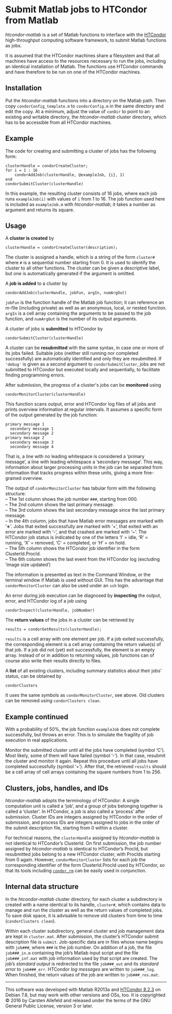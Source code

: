 # Submit Matlab jobs to HTCondor from Matlab

*htcondor-matlab* is a set of Matlab functions to interface with the
[HTCondor](http://research.cs.wisc.edu/htcondor/) high-throughput computing
software framework, to submit Matlab functions as jobs.

It is assumed that the HTCondor machines share a filesystem and that all
machines have access to the resources necessary to run the jobs, including an
identical installation of Matlab. The functions use HTCondor commands and have
therefore to be run on one of the HTCondor machines.


## Installation

Put the *htcondor-matlab* functions into a directory on the Matlab path. Then
copy `condorConfig_template.m` to `condorConfig.m` in the same directory and
edit the copy. At a minimum, adjust the value of `conDir` to point to an
existing and writable directory, the *htcondor-matlab* cluster directory,
which has to be accessible from all HTCondor machines.


## Example

The code for creating and submitting a cluster of jobs has the following form:

    clusterHandle = condorCreateCluster;
    for i = 1 : 16
        condorAddJob(clusterHandle, @exampleJob, {i}, 1)
    end
    condorSubmitCluster(clusterHandle)

In this example, the resulting cluster consists of 16 jobs, where each job runs
`exampleJob(i)` with values of `i` from 1 to 16. The job function used here is
included as `exampleJob.m` with *htcondor-matlab*; it takes a number as
argument and returns its square.


## Usage

A __cluster is created__ by

    clusterHandle = condorCreateCluster(description);

The cluster is assigned a handle, which is a string of the form `cluster#`
where `#` is a sequential number starting from 0. It is used to identify the
cluster to all other functions. The cluster can be given a descriptive label,
but one is automatically generated if the argument is omitted.

A __job is added__ to a cluster by

    condorAddJob(clusterHandle, jobFun, argIn, numArgOut)

`jobFun` is the function handle of the Matlab job function; it can reference an
m-file (including private) as well as an anonymous, local, or nested function.
`argIn` is a cell array containing the arguments to be passed to the job
function, and `numArgOut` is the number of its output arguments.

A cluster of jobs is __submitted__ to HTCondor by

    condorSubmitCluster(clusterHandle)

A cluster can be __resubmitted__ with the same syntax, in case one or more of
its jobs failed. Suitable jobs (neither still running nor completed
successfully) are automatically identified and only they are resubmitted. If
`'debug'` is given as a second argument to `condorSubmitCluster`, jobs are not
submitted to HTCondor but executed locally and sequentially, to facilitate
finding programming errors.

After submission, the progress of a cluster's jobs can be __monitored__ using

    condorMonitorCluster(clusterHandle)

This function scans output, error and HTCondor log files of all jobs and
prints overview information at regular intervals. It assumes a specific form
of the output generated by the job function:

    primary message 1
      secondary message 1
      secondary message 2
    primary message 2
      secondary message 3
      secondary message 4

That is, a line with no leading whitespace is considered a ‘primary message’,
a line with leading whitespace a ‘secondary message’. This way, information
about larger processing units in the job can be separated from information
that tracks progress within these units, giving a more fine-grained overview.

The output of `condorMonitorCluster` has tabular form with the following
structure:  
– The 1st column shows the job number `###`, starting from 000.  
– The 2nd column shows the last primary message.  
– The 3rd column shows the last secondary message since the last primary
message.  
– In the 4th column, jobs that have Matlab error messages are marked with ‘∗’.
Jobs that exited successfully are marked with ‘+’, that exited with an error
are marked with ‘-’, and that crashed are marked with ‘~’. The HTCondor job
status is indicated by one of the letters ‘I’ = idle, ‘R’ = running, ‘X’ =
removed, ‘C’ = completed, or ‘H’ = on hold.  
– The 5th column shows the HTCondor job identifier in the form
ClusterId.ProcId.  
– The 6th column shows the last event from the HTCondor log (excluding ‘image
size updated’)

The information is presented as text in the Command Window, or the terminal
window if Matlab is used without GUI. This has the advantage that
`condorMonitorCluster` can also be used under an `ssh` login.

An error during job execution can be diagnosed by __inspecting__ the output,
error, and HTCondor log of a job using

    condorInspect(clusterHandle, jobNumber)

The __return values__ of the jobs in a cluster can be retrieved by

    results = condorGetResults(clusterHandle);

`results` is a cell array with one element per job. If a job exited
successfully, the corresponding element is a cell array containing the return
value(s) of that job. If a job did not (yet) exit successfully, the element is
an empty array. Instead of or in addition to returning values, job functions
can of course also write their results directly to files.

A __list__ of all existing clusters, including summary statistics about their
jobs’ status, can be obtained by

    condorClusters

It uses the same symbols as `condorMonitorCluster`, see above. Old clusters can
be removed using `condorClusters clean`.


## Example continued

With a probability of 50%, the job function `exampleJob` does not complete
successfully, but throws an error. This is to simulate the fragility of job
execution in real applications.

Monitor the submitted cluster until all the jobs have completed (symbol ‘C’).
Most likely, some of them will have failed (symbol ‘-’). In that case, resubmit
the cluster and monitor it again. Repeat this procedure until all jobs have
completed successfully (symbol ‘+’). After that, the retrieved `results` should
be a cell array of cell arrays containing the square numbers from 1 to 256.


## Clusters, jobs, handles, and IDs

*htcondor-matlab* adopts the terminology of HTCondor: A single computation unit
is called a ‘job’, and a group of jobs belonging together is called a
‘cluster’. In HTCondor, a job is also called a ‘process’ after submission.
Cluster IDs are integers assigned by HTCondor in the order of submission, and
process IDs are integers assigned to jobs in the order of the submit
description file, starting from 0 within a cluster.

For technical reasons, the `clusterHandle` assigned by *htcondor-matlab* is not
identical to HTCondor’s ClusterId. On first submission, the job number assigned
by *htcondor-matlab* is identical to HTCondor’s ProcId, but resubmitted jobs
belong to a new HTCondor cluster, with ProcIds starting from 0 again.
However, `condorMonitorCluster` lists for each job the corresponding identifier
of the form ClusterId.ProcId used by HTCondor, so that its tools including
[`condor_rm`](http://research.cs.wisc.edu/htcondor/manual/v8.2.3/condor_rm.html)
can be easily used in conjunction.


## Internal data structure

In the *htcondor-matlab* cluster directory, for each cluster a subdirectory is
created with a name identical to its handle, `cluster#`, which contains data to
manage and run the cluster as well as the return values of completed jobs. To
save disk space, it is advisable to remove old clusters from time to time
(`condorClusters clean`).

Within each cluster subdirectory, general cluster and job management data are
kept in `cluster.mat`. After submission, the cluster’s HTCondor submit
description file is `submit`. Job-specific data are in files whose name begins
with `job###`, where `###` is the job number. On addition of a job, the file
`job###_in.m` containing the job’s Matlab input script and the file
`job###_inf.mat` with job information used by that script are created. The
job’s *standard output* is redirected to the file `job###_out` and its
*standard error* to `job###_err`. HTCondor *log messages* are written to
`job###_log`. When finished, the return values of the job are written to
`job###_res.mat`.


------------------------------------------------------------------------------


This software was developed with Matlab R2013a and [HTCondor
8.2.3](http://research.cs.wisc.edu/htcondor/manual/v8.2.3/index.html) on
Debian 7.8, but may work with other versions and OSs, too. It is copyrighted ©
2016 by Carsten Allefeld and released under the terms of the GNU General
Public License, version 3 or later.

